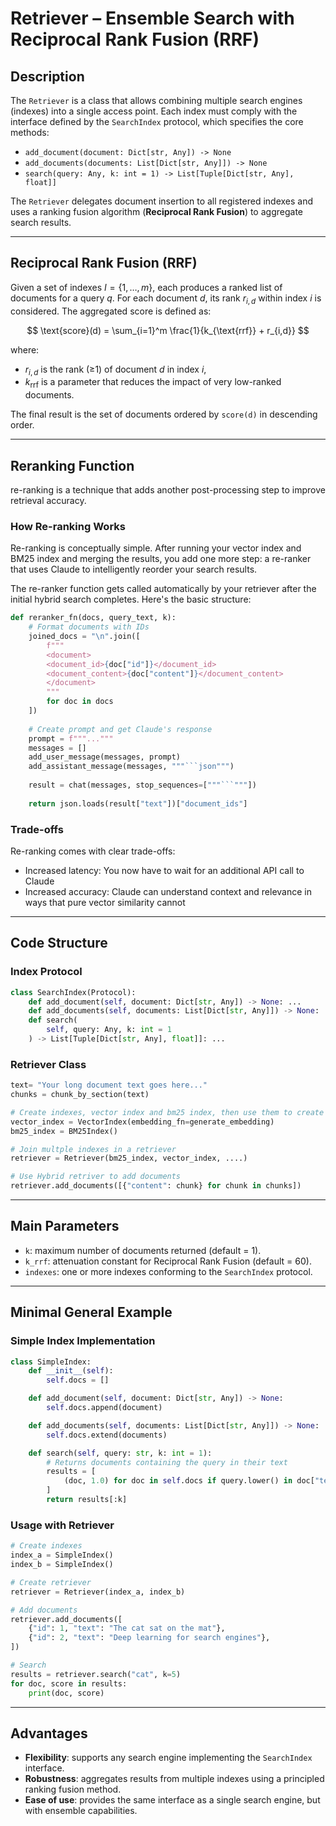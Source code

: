 # Retriever – Ensemble Search with Reciprocal Rank Fusion (RRF)

## Description

The `Retriever` is a class that allows combining multiple search engines (indexes) into a single access point.
Each index must comply with the interface defined by the `SearchIndex` protocol, which specifies the core methods:

* `add_document(document: Dict[str, Any]) -> None`
* `add_documents(documents: List[Dict[str, Any]]) -> None`
* `search(query: Any, k: int = 1) -> List[Tuple[Dict[str, Any], float]]`

The `Retriever` delegates document insertion to all registered indexes and uses a ranking fusion algorithm (**Reciprocal Rank Fusion**) to aggregate search results.

---

## Reciprocal Rank Fusion (RRF)

Given a set of indexes $I = \{1, \dots, m\}$, each produces a ranked list of documents for a query $q$.
For each document $d$, its rank $r_{i,d}$ within index $i$ is considered.
The aggregated score is defined as:

$$
\text{score}(d) = \sum_{i=1}^m \frac{1}{k_{\text{rrf}} + r_{i,d}}
$$

where:

* $r_{i,d}$ is the rank (≥1) of document $d$ in index $i$,
* $k_{\text{rrf}}$ is a parameter that reduces the impact of very low-ranked documents.

The final result is the set of documents ordered by `score(d)` in descending order.

---

## Reranking Function

re-ranking is a technique that adds another post-processing step to improve retrieval accuracy.

### How Re-ranking Works

Re-ranking is conceptually simple. After running your vector index and BM25 index and merging the results, you add one more step: a re-ranker that uses Claude to intelligently reorder your search results.

The re-ranker function gets called automatically by your retriever after the initial hybrid search completes. Here's the basic structure:

```python
def reranker_fn(docs, query_text, k):
    # Format documents with IDs
    joined_docs = "\n".join([
        f"""
        <document>
        <document_id>{doc["id"]}</document_id>
        <document_content>{doc["content"]}</document_content>
        </document>
        """
        for doc in docs
    ])
    
    # Create prompt and get Claude's response
    prompt = f"""..."""
    messages = []
    add_user_message(messages, prompt)
    add_assistant_message(messages, """```json""")
    
    result = chat(messages, stop_sequences=["""```"""])
    
    return json.loads(result["text"])["document_ids"]
```

### Trade-offs
Re-ranking comes with clear trade-offs:

- Increased latency: You now have to wait for an additional API call to Claude
- Increased accuracy: Claude can understand context and relevance in ways that pure vector similarity cannot

---

## Code Structure

### Index Protocol

```python
class SearchIndex(Protocol):
    def add_document(self, document: Dict[str, Any]) -> None: ...
    def add_documents(self, documents: List[Dict[str, Any]]) -> None: ...
    def search(
        self, query: Any, k: int = 1
    ) -> List[Tuple[Dict[str, Any], float]]: ...
```

### Retriever Class

```python
text= "Your long document text goes here..."
chunks = chunk_by_section(text)

# Create indexes, vector index and bm25 index, then use them to create a Retriever
vector_index = VectorIndex(embedding_fn=generate_embedding)
bm25_index = BM25Index()

# Join multple indexes in a retriever
retriever = Retriever(bm25_index, vector_index, ....)

# Use Hybrid retriver to add documents
retriever.add_documents([{"content": chunk} for chunk in chunks])
```

---

## Main Parameters

* `k`: maximum number of documents returned (default = 1).
* `k_rrf`: attenuation constant for Reciprocal Rank Fusion (default = 60).
* `indexes`: one or more indexes conforming to the `SearchIndex` protocol.

---

## Minimal General Example

### Simple Index Implementation

```python
class SimpleIndex:
    def __init__(self):
        self.docs = []

    def add_document(self, document: Dict[str, Any]) -> None:
        self.docs.append(document)

    def add_documents(self, documents: List[Dict[str, Any]]) -> None:
        self.docs.extend(documents)

    def search(self, query: str, k: int = 1):
        # Returns documents containing the query in their text
        results = [
            (doc, 1.0) for doc in self.docs if query.lower() in doc["text"].lower()
        ]
        return results[:k]
```

### Usage with Retriever

```python
# Create indexes
index_a = SimpleIndex()
index_b = SimpleIndex()

# Create retriever
retriever = Retriever(index_a, index_b)

# Add documents
retriever.add_documents([
    {"id": 1, "text": "The cat sat on the mat"},
    {"id": 2, "text": "Deep learning for search engines"},
])

# Search
results = retriever.search("cat", k=5)
for doc, score in results:
    print(doc, score)
```

---

## Advantages

* **Flexibility**: supports any search engine implementing the `SearchIndex` interface.
* **Robustness**: aggregates results from multiple indexes using a principled ranking fusion method.
* **Ease of use**: provides the same interface as a single search engine, but with ensemble capabilities.

